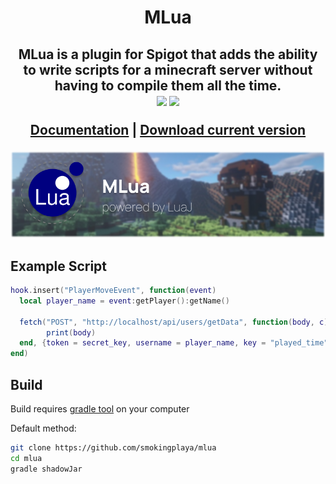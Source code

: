 <h1 align="center">MLua</h1>
<h2 align="center">
MLua is a plugin for Spigot that adds the ability to write scripts for a minecraft server without having to compile them all the time.

<div>
<img src="https://img.shields.io/badge/Java Powered-ED8B00?style=for-the-badge&logo=openjdk&logoColor=white">
<img src="https://img.shields.io/badge/Lua-2C2D72?style=for-the-badge&logo=lua&logoColor=white">
</div>

[Documentation](DOCS.md)
|
[Download current version](https://github.com/smokingplaya/mlua/releases/tag/1.4)
</h2>

![header](https://raw.githubusercontent.com/smokingplaya/mlua/main/hat.png)

## Example Script
```lua
hook.insert("PlayerMoveEvent", function(event)
  local player_name = event:getPlayer():getName()

  fetch("POST", "http://localhost/api/users/getData", function(body, c)
        print(body)
  end, {token = secret_key, username = player_name, key = "played_time"}) -- post http request example
end)
```

## Build
Build requires [gradle tool](https://gradle.org/) on your computer

Default method:
```bash
git clone https://github.com/smokingplaya/mlua
cd mlua
gradle shadowJar
```